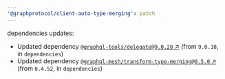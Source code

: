 ```yaml
---
'@graphprotocol/client-auto-type-merging': patch
---
```

dependencies updates:
  - Updated dependency [`@graphql-tools/delegate@9.0.20` ↗︎](https://www.npmjs.com/package/@graphql-tools/delegate/v/9.0.20) (from `9.0.10`, in `dependencies`)
  - Updated dependency [`@graphql-mesh/transform-type-merging@0.5.0` ↗︎](https://www.npmjs.com/package/@graphql-mesh/transform-type-merging/v/0.5.0) (from `0.4.52`, in `dependencies`)
